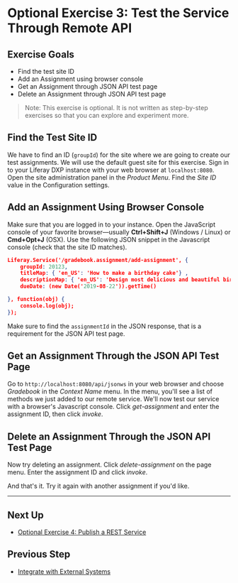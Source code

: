 # Optional Exercise 3: Test the Service Through Remote API

## Exercise Goals

- Find the test site ID
- Add an Assignment using browser console
- Get an Assignment through JSON API test page
- Delete an Assignment through JSON API test page

> Note: This exercise is optional. It is not written as step-by-step exercises so that you can explore and experiment more.

## Find the Test Site ID

We have to find an ID (`groupId`) for the site where we are going to create our test assignments. We will use the default guest site for this exercise. Sign in to your Liferay DXP instance with your web browser at `localhost:8080`. Open the site administration panel in the *Product Menu*. Find the *Site ID* value in the Configuration settings.

## Add an Assignment Using Browser Console 

Make sure that you are logged in to your instance. Open the JavaScript console of your favorite browser&mdash;usually __Ctrl+Shift+J__ (Windows / Linux) or __Cmd+Opt+J__ (OSX). Use the following JSON snippet in the Javascript console (check that the site ID matches).

```json
Liferay.Service('/gradebook.assignment/add-assignment', {
	groupId: 20123,
	titleMap: { 'en_US': 'How to make a birthday cake'} ,
	descriptionMap: { 'en_US': 'Design most delicious and beautiful birthday cake.'},
	dueDate: (new Date('2019-08-22')).getTime()

}, function(obj) {
	console.log(obj);
});
```

Make sure to find the `assignmentId` in the JSON response, that is a requirement for the JSON API test page.

## Get an Assignment Through the JSON API Test Page 

Go to `http://localhost:8080/api/jsonws` in your web browser and choose *Gradebook* in the *Context Name* menu. In the menu, you'll see a list of methods we just added to our remote service. We'll now test our service with a browser's Javascript console. Click *get-assignment* and enter the assignment ID, then click *invoke*.

## Delete an Assignment Through the JSON API Test Page 

Now try deleting an assignment. Click *delete-assignment* on the page menu. Enter the assignment ID and click *invoke*.

And that's it. Try it again with another assignment if you'd like.

---

## Next Up

* [Optional Exercise 4: Publish a REST Service](./optional-exercise-4-publish-a-rest-service.md) 

## Previous Step

* [Integrate with External Systems](./integrate-with-external-systems.md)